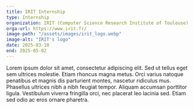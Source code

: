 ```yaml
---
title: IRIT Internship
type: Internship
organization: IRIT (Computer Science Research Institute of Toulouse)
orga-url: https://www.irit.fr/
image-path: "/assets/images/irit_logo.webp"
image-alt: "IRIT's logo"
date: 2025-03-10
end: 2025-05-02
---
```


Lorem ipsum dolor sit amet, consectetur adipiscing elit. Sed ut tellus eget sem ultrices molestie. Etiam rhoncus magna metus. Orci varius natoque penatibus et magnis dis parturient montes, nascetur ridiculus mus. Phasellus ultrices nibh a nibh feugiat tempor. Aliquam accumsan porttitor ligula. Vestibulum viverra fringilla orci, nec placerat leo lacinia sed. Etiam sed odio ac eros ornare pharetra.

